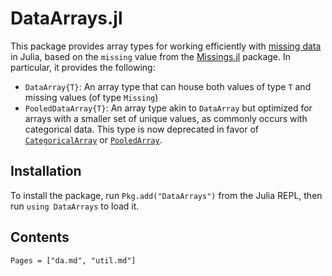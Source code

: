 # DataArrays.jl

This package provides array types for working efficiently with [missing data](https://en.wikipedia.org/wiki/Missing_data)
in Julia, based on the `missing` value from the [Missings.jl](https://github.com/JuliaData/Missings.jl) package.
In particular, it provides the following:

* `DataArray{T}`: An array type that can house both values of type `T` and missing values (of type `Missing`)
* `PooledDataArray{T}`: An array type akin to `DataArray` but optimized for arrays with a smaller set of unique
  values, as commonly occurs with categorical data. This type is now deprecated in favor of [`CategoricalArray`](https://github.com/JuliaData/CategoricalArrays.jl) or [`PooledArray`](https://github.com/JuliaComputing/PooledArrays.jl).

## Installation

To install the package, run `Pkg.add("DataArrays")` from the Julia REPL, then run `using DataArrays` to load it.

## Contents

```@contents
Pages = ["da.md", "util.md"]
```
